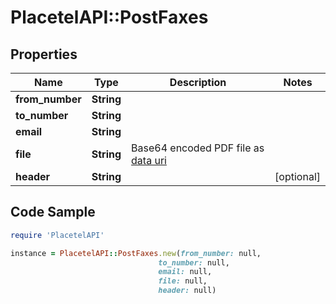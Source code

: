 # PlacetelAPI::PostFaxes

## Properties

Name | Type | Description | Notes
------------ | ------------- | ------------- | -------------
**from_number** | **String** |  | 
**to_number** | **String** |  | 
**email** | **String** |  | 
**file** | **String** | Base64 encoded PDF file as [data uri](https://developer.mozilla.org/en-US/docs/Web/HTTP/Basics_of_HTTP/Data_URIs) | 
**header** | **String** |  | [optional] 

## Code Sample

```ruby
require 'PlacetelAPI'

instance = PlacetelAPI::PostFaxes.new(from_number: null,
                                 to_number: null,
                                 email: null,
                                 file: null,
                                 header: null)
```


